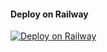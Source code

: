 #### Deploy on Railway
[![Deploy on Railway](https://railway.app/button.svg)](https://railway.app/new/template/1jKLr4)
